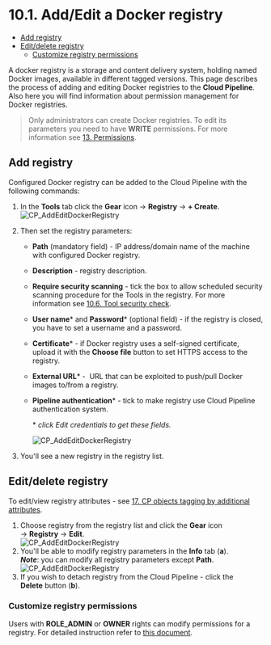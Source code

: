 # 10.1. Add/Edit a Docker registry

- [Add registry](#add-registry)
- [Edit/delete registry](#editdelete-registry)
    - [Customize registry permissions](#customize-registry-permissions)

A docker registry is a storage and content delivery system, holding named Docker images, available in different tagged versions. This page describes the process of adding and editing Docker registries to the **Cloud Pipeline**. Also here you will find information about permission management for Docker registries.

> Only administrators can create Docker registries. To edit its parameters you need to have **WRITE** permissions. For more information see [13. Permissions](../13_Permissions/13._Permissions.md).

## Add registry

Configured Docker registry can be added to the Cloud Pipeline with the following commands:

1. In the **Tools** tab click the **Gear** icon → **Registry** → **+ Create**.  
    ![CP_AddEditDockerRegistry](attachments/AddEditDockerRegistry_1.png)
2. Then set the registry parameters:
    - **Path** (mandatory field) - IP address/domain name of the machine with configured Docker registry.
    - **Description** - registry description.
    - **Require security scanning** - tick the box to allow scheduled security scanning procedure for the Tools in the registry. For more information see [10.6. Tool security check](10.6._Tool_security_check.md).
    - **User name**\* and **Password**\* (optional field) - if the registry is closed, you have to set a username and a password.
    - **Certificate**\* - if Docker registry uses a self-signed certificate, upload it with the **Choose file** button to set HTTPS access to the registry.
    - **External URL**\* -  URL that can be exploited to push/pull Docker images to/from a registry.
    - **Pipeline authentication**\* - tick to make registry use Cloud Pipeline authentication system.

        \* _click Edit credentials to get these fields._

        ![CP_AddEditDockerRegistry](attachments/AddEditDockerRegistry_2.png)

3. You'll see a new registry in the registry list.

## Edit/delete registry

To edit/view registry attributes - see [17. CP objects tagging by additional attributes](../17_Tagging_by_attributes/17._CP_objects_tagging_by_additional_attributes.md).

1. Choose registry from the registry list and click the **Gear** icon → **Registry** → **Edit**.  
    ![CP_AddEditDockerRegistry](attachments/AddEditDockerRegistry_3.png)
2. You'll be able to modify registry parameters in the **Info** tab (**a**).  
    **_Note_**: you can modify all registry parameters except **Path**.  
    ![CP_AddEditDockerRegistry](attachments/AddEditDockerRegistry_4.png)
3. If you wish to detach registry from the Cloud Pipeline - click the **Delete** button (**b**).

### Customize registry permissions

Users with **ROLE\_ADMIN** or **OWNER** rights can modify permissions for a registry. For detailed instruction refer to [this document](../13_Permissions/13._Permissions.md).
